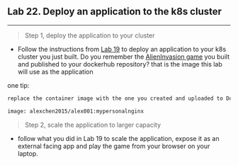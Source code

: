 ## Lab 22. Deploy an application to the k8s cluster
___

> Step 1, deploy the application to your cluster

* Follow the instructions from [Lab 19](https://github.com/alexchenuw/devopslabs/tree/main/Lab-19) to deploy an application to your k8s cluster you just built. Do you remember the [AlienInvasion game](https://github.com/alexchenuw/devopslabs/tree/main/Lab-8) you built and published to your dockerhub repository? that is the image this lab will use as the application

one tip:

```bash
replace the container image with the one you created and uploaded to Dockerhub. an example will be:

image: alexchen2015/alex001:mypersonalnginx

```
> Step 2, scale the application to larger capacity

* follow what you did in Lab 19 to scale the application, expose it as an external facing app and play the game from your browser on your laptop.

